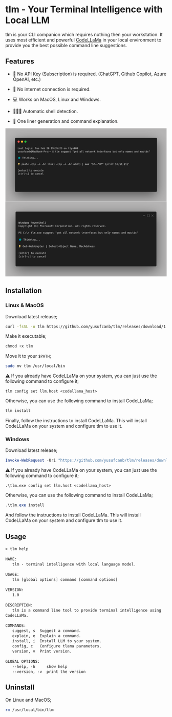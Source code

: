 # tlm - Your Terminal Intelligence with Local LLM

tlm is your CLI companion which requires nothing then your workstation. It uses most efficient and powerful [CodeLLaMa](https://ai.meta.com/blog/code-llama-large-language-model-coding/) in your local environment to provide you the best possible command line suggestions.

## Features

- 💸 No API Key (Subscription) is required. (ChatGPT, Github Copilot, Azure OpenAI, etc.) 

- 📡 No internet connection is required.

- 💻 Works on MacOS, Linux and Windows.

- 👩🏻‍💻 Automatic shell detection.
 
- 🚀 One liner generation and command explanation.


![](./assets/tlm-in-action.png)

## Installation

### Linux & MacOS

Download latest release;

```bash
curl -fsSL -o tlm https://github.com/yusufcanb/tlm/releases/download/1.0-alpha.0/tlama_1.0-alpha.0_linux_amd64
```

Make it executable;

```powershell
chmod +x tlm
```

Move it to your `$PATH`;

```bash
sudo mv tlm /usr/local/bin
```

⚠️ If you already have CodeLLaMa on your system, you can just use the following command to configure it;
```
tlm config set llm.host <codellama_host>
```

Otherwise, you can use the following command to install CodeLLaMa;

```bash
tlm install
```
Finally, follow the instructions to install CodeLLaMa. This will install CodeLLaMa on your system and configure tlm to use it.

### Windows

Download latest release;

```powershell
Invoke-WebRequest -Uri "https://github.com/yusufcanb/tlm/releases/download/1.0-alpha.0/tlama_1.0-alpha.0_windows_amd64.exe" -OutFile "tlm.exe"
```

⚠️ If you already have CodeLLaMa on your system, you can just use the following command to configure it;
```
.\tlm.exe config set llm.host <codellama_host>
```

Otherwise, you can use the following command to install CodeLLaMa;

```powershell
.\tlm.exe install
```

And follow the instructions to install CodeLLaMa. This will install CodeLLaMa on your system and configure tlm to use it.

## Usage

```
> tlm help      

NAME:
   tlm - terminal intelligence with local language model.                      
                                                                               
USAGE:                                                                         
   tlm [global options] command [command options]                              
                                                                               
VERSION:                                                                       
   1.0                                                                         
                                                                               
DESCRIPTION:                                                                   
   tlm is a command line tool to provide terminal intelligence using CodeLLaMa.
                                                                               
COMMANDS:                                                                      
   suggest, s  Suggest a command.                                              
   explain, e  Explain a command.                                              
   install, i  Install LLM to your system.                                     
   config, c   Configure tlama parameters.                                     
   version, v  Print version.                                                  
                                                                               
GLOBAL OPTIONS:                                                                
   --help, -h     show help                                                    
   --version, -v  print the version 
```


## Uninstall

On Linux and MacOS;

```bash
rm /usr/local/bin/tlm
```

